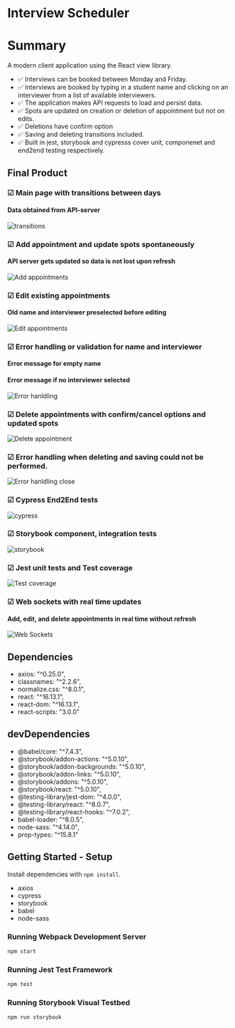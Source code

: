 # Interview Scheduler

# Summary

A modern client application using the React view library.
- ✅ Interviews can be booked between Monday and Friday.
- ✅ Interviews are booked by typing in a student name and clicking on an interviewer from a list of available interviewers.
- ✅ The application makes API requests to load and persist data.
- ✅ Spots are updated on creation or deletion of appointment but not on edits. 
- ✅ Deletions have confirm option 
- ✅ Saving and deleting transitions included. 
- ✅ Built in jest, storybook and cypresss cover unit, componenet and end2end testing respectively. 

## Final Product

### ☑︎ Main page with transitions between days 
#### Data obtained from API-server
![transitions](https://github.com/SaranyaSagi/scheduler/blob/master/docs/transitions.gif?raw=true)

### ☑︎ Add appointment and update spots spontaneously
#### API server gets updated so data is not lost upon refresh
![Add appointments](https://github.com/SaranyaSagi/scheduler/blob/master/docs/newAddAppt.gif?raw=true)

### ☑︎ Edit existing appointments
#### Old name and interviewer preselected before editing
![Edit appointments](https://github.com/SaranyaSagi/scheduler/blob/master/docs/newEditappt.gif?raw=true)

### ☑︎ Error handling or validation for name and interviewer
#### Error message for empty name
#### Error message if no interviewer selected
![Error hanldling](https://github.com/SaranyaSagi/scheduler/blob/master/docs/newErrorHandling.gif?raw=true)

### ☑︎ Delete appointments with confirm/cancel options and updated spots
![Delete appointment](https://github.com/SaranyaSagi/scheduler/blob/master/docs/Delete_appt.gif?raw=true)

### ☑︎ Error handling when deleting and saving could not be performed.
![Error hanldling close](https://github.com/SaranyaSagi/scheduler/blob/master/docs/error_close.gif?raw=true)

### ☑︎ Cypress End2End tests
![cypress](https://github.com/SaranyaSagi/scheduler/blob/master/docs/new_cypress.gif?raw=true)

### ☑︎ Storybook component, integration tests 
![storybook](https://github.com/SaranyaSagi/scheduler/blob/master/docs/storybook.gif?raw=true)

### ☑︎ Jest unit tests and Test coverage
![Test coverage](https://github.com/SaranyaSagi/scheduler/blob/master/docs/jest.png?raw=true)

### ☑︎ Web sockets with real time updates 
#### Add, edit, and delete appointments in real time without refresh
![Web Sockets]()

## Dependencies
- axios: "^0.25.0",
- classnames: "^2.2.6",
- normalize.css: "^8.0.1",
- react: "^16.13.1",
- react-dom: "^16.13.1",
- react-scripts: "3.0.0"

## devDependencies
- @babel/core: "^7.4.3",
- @storybook/addon-actions: "^5.0.10",
- @storybook/addon-backgrounds: "^5.0.10",
- @storybook/addon-links: "^5.0.10",
- @storybook/addons: "^5.0.10",
- @storybook/react: "^5.0.10",
- @testing-library/jest-dom: "^4.0.0",
- @testing-library/react: "^8.0.7",
- @testing-library/react-hooks: "^7.0.2",
- babel-loader: "^8.0.5",
- node-sass: "^4.14.0",
- prop-types: "^15.8.1"

## Getting Started - Setup

Install dependencies with `npm install`.
- axios
- cypress
- storybook
- babel
- node-sass

### Running Webpack Development Server
```sh
npm start
```

### Running Jest Test Framework
```sh
npm test
```

### Running Storybook Visual Testbed
```sh
npm run storybook
```